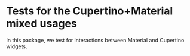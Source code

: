 # Tests for the Cupertino+Material mixed usages

In this package, we test for interactions between Material and Cupertino
widgets.
